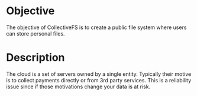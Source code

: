 # Objective
The objective of CollectiveFS is to create a public file system where users can store personal files. 

# Description
The cloud is a set of servers owned by a single entity. Typically their motive is to collect payments directly or from 3rd party services. This is a reliability issue since if those motivations change your data is at risk.
